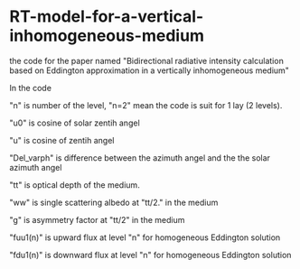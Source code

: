 # RT-model-for-a-vertical-inhomogeneous-medium
the code for the paper named "Bidirectional radiative intensity calculation based on Eddington approximation in a vertically inhomogeneous medium"

In the code

"n" is number of the level, "n=2" mean the code is suit for 1 lay (2 levels).

"u0" is cosine of solar zentih angel

"u" is cosine of zentih angel

"Del_varph" is difference between the azimuth angel and the the solar azimuth angel

"tt" is optical depth of the medium.

"ww" is single scattering albedo at "tt/2." in the medium

"g" is asymmetry factor at "tt/2" in the medium

"fuu1(n)" is upward flux at level "n" for homogeneous Eddington solution

"fdu1(n)" is downward flux at level "n" for homogeneous Eddington solution
